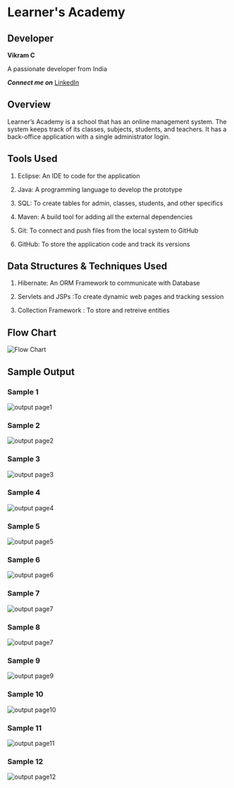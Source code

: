 # Learner's Academy
## Developer 

**Vikram C**

A passionate developer from India

***Connect me on*** [LinkedIn](https://www.linkedin.com/in/vikram-chandrareddy-851393172/)

## Overview
Learner’s Academy is a school that has an online management system. The system keeps track of its classes, subjects, students, and teachers. It has a back-office application with a single administrator login.

## Tools Used
1. Eclipse: An IDE to code for the application 

2. Java: A programming language to develop the prototype 

3. SQL: To create tables for admin, classes, students, and other specifics

4. Maven: A build tool for adding all the external dependencies

5. Git: To connect and push files from the local system to GitHub 

6. GitHub: To store the application code and track its versions 

## Data Structures & Techniques Used
1. Hibernate: An ORM Framework to communicate with Database

2. Servlets and JSPs :To create dynamic web pages and tracking session

3. Collection Framework : To store and retreive entities

## Flow Chart


![Flow Chart](https://github.com/mcvrvikram/LearnersAcademy/blob/main/ImageFiles/FlowChart.png)


## Sample Output

### Sample 1
![output page1](https://github.com/mcvrvikram/LearnersAcademy/blob/main/ImageFiles/page1.png)

### Sample 2
![output page2](https://github.com/mcvrvikram/LearnersAcademy/blob/main/ImageFiles/page2.png)

### Sample 3
![output page3](https://github.com/mcvrvikram/LearnersAcademy/blob/main/ImageFiles/page3.png)

### Sample 4
![output page4](https://github.com/mcvrvikram/LearnersAcademy/blob/main/ImageFiles/page4.png)

### Sample 5
![output page5](https://github.com/mcvrvikram/LearnersAcademy/blob/main/ImageFiles/page5.png)

### Sample 6
![output page6](https://github.com/mcvrvikram/LearnersAcademy/blob/main/ImageFiles/studentRequired.png)

### Sample 7
![output page7](https://github.com/mcvrvikram/LearnersAcademy/blob/main/ImageFiles/page7.png)

### Sample 8
![output page7](https://github.com/mcvrvikram/LearnersAcademy/blob/main/ImageFiles/page8.png)

### Sample 9
![output page9](https://github.com/mcvrvikram/LearnersAcademy/blob/main/ImageFiles/report.png)

### Sample 10
![output page10](https://github.com/mcvrvikram/LearnersAcademy/blob/main/ImageFiles/report2.png)

### Sample 11
![output page11](https://github.com/mcvrvikram/LearnersAcademy/blob/main/ImageFiles/report3.png)

### Sample 12
![output page12](https://github.com/mcvrvikram/LearnersAcademy/blob/main/ImageFiles/report4.png)


